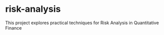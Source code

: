 # risk-analysis
This project explores practical techniques for Risk Analysis in Quantitative Finance

